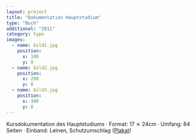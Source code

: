 ```yaml
---
layout: project
title: "Dokumentation Hauptstudium"
type: "Buch"
additional: "2011"
category: typo
images:
  - name: bild1.jpg
    position: 
      x: 100
      y: 0
  - name: bild2.jpg
    position: 
      x: 200
      y: 0
  - name: bild3.jpg
    position: 
      x: 300
      y: 0
---
```

Kursdokumentation des Hauptstudiums · Format: 17 ⨯ 24cm · Umfang: 84 Seiten · Einband: Leinen, Schutzumschlag ([Plakat](http://www.google.de))
